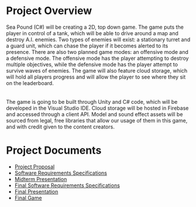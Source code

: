 # Project Overview
Sea Pound (C#) will be creating a 2D, top down game. The game puts the player in control of a tank, which 
will be able to drive around a map and destroy A.I. enemies. Two types of enemies will exist: a stationary 
turret and a guard unit, which can chase the player if it becomes alerted to its presence. There are also 
two planned game modes: an offensive mode and a defensive mode. The offensive mode has the player attempting 
to destroy multiple objectives, while the defensive mode has the player attempt to survive waves of enemies. 
The game will also feature cloud storage, which will hold all players progress and will allow the player to 
see where they sit on the leaderboard.
<br/>
<br/>
<br/>
The game is going to be built through Unity and C# code, which will be developed in the Visual Studio IDE. 
Cloud storage will be hosted in Firebase and accessed through a client API. Model and sound effect assets 
will be sourced from legal, free libraries that allow our usage of them in this game, and with credit given 
to the content creators.

# Project Documents
* [Project Proposal](https://github.com/NWEenglish/GVSU-CIS641-Sea-Pound/blob/master/docs/proposal-template.md)
* [Software Requirements Specifications](https://github.com/NWEenglish/GVSU-CIS641-Sea-Pound/blob/master/docs/software_requirements_specification.md)
* [Midterm Presentation](https://github.com/NWEenglish/GVSU-CIS641-Sea-Pound/blob/master/docs/Nicholas%20English%20-%20Midterm%20Presentation.pdf)
* [Final Software Requirements Specifications](https://github.com/NWEenglish/GVSU-CIS641-Sea-Pound/blob/master/docs/software_requirements_specification_final.md)
* [Final Presentation](https://github.com/NWEenglish/GVSU-CIS641-Sea-Pound/blob/e3381c5aa988f8271ad54413ded70a9ee26610b6/docs/Nicholas%20English%20-%20Final%20Presentation.pdf)
* [Final Game](https://github.com/NWEenglish/GVSU-CIS641-Sea-Pound/blob/master/TankGame.zip)